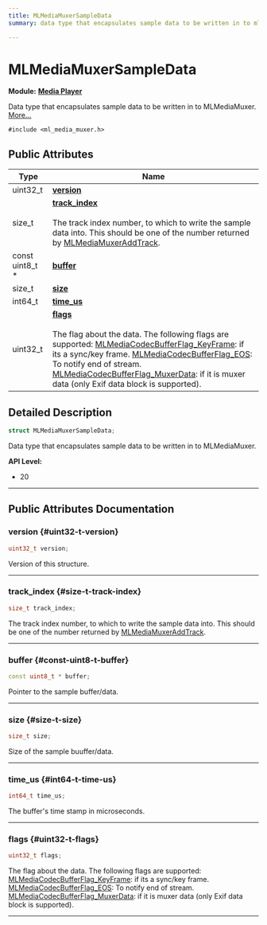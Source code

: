 ```yaml
---
title: MLMediaMuxerSampleData
summary: data type that encapsulates sample data to be written in to mlmediamuxer. 

---
```


# MLMediaMuxerSampleData

**Module:** **[Media Player](/versioned_docs/version-03-Jan-2023/api-ref/api/Modules/group___media_player/group___media_player.md)**



Data type that encapsulates sample data to be written in to MLMediaMuxer.  [More...](#detailed-description)


`#include <ml_media_muxer.h>`

## Public Attributes

| Type           | Name           |
| -------------- | -------------- |
| uint32_t | **[version](/versioned_docs/version-03-Jan-2023/api-ref/api/Modules/group___media_player/struct_m_l_media_muxer_sample_data.md#uint32-t-version)**  |
| size_t | **[track_index](/versioned_docs/version-03-Jan-2023/api-ref/api/Modules/group___media_player/struct_m_l_media_muxer_sample_data.md#size-t-track-index)** <br></br>The track index number, to which to write the sample data into. This should be one of the number returned by [MLMediaMuxerAddTrack](/versioned_docs/version-03-Jan-2023/api-ref/api/Modules/group___media_player/group___media_player.md#mlresult-mlmediamuxeraddtrack).  |
| const uint8_t * | **[buffer](/versioned_docs/version-03-Jan-2023/api-ref/api/Modules/group___media_player/struct_m_l_media_muxer_sample_data.md#const-uint8-t-buffer)**  |
| size_t | **[size](/versioned_docs/version-03-Jan-2023/api-ref/api/Modules/group___media_player/struct_m_l_media_muxer_sample_data.md#size-t-size)**  |
| int64_t | **[time_us](/versioned_docs/version-03-Jan-2023/api-ref/api/Modules/group___media_player/struct_m_l_media_muxer_sample_data.md#int64-t-time-us)**  |
| uint32_t | **[flags](/versioned_docs/version-03-Jan-2023/api-ref/api/Modules/group___media_player/struct_m_l_media_muxer_sample_data.md#uint32-t-flags)** <br></br>The flag about the data. The following flags are supported: [MLMediaCodecBufferFlag_KeyFrame](/versioned_docs/version-03-Jan-2023/api-ref/api/Modules/group___media_player/group___media_player.md#enums-mlmediacodecbufferflag-keyframe): if its a sync/key frame. [MLMediaCodecBufferFlag_EOS](/versioned_docs/version-03-Jan-2023/api-ref/api/Modules/group___media_player/group___media_player.md#enums-mlmediacodecbufferflag-eos): To notify end of stream. [MLMediaCodecBufferFlag_MuxerData](/versioned_docs/version-03-Jan-2023/api-ref/api/Modules/group___media_player/group___media_player.md#enums-mlmediacodecbufferflag-muxerdata): if it is muxer data (only Exif data block is supported).  |

## Detailed Description

```cpp
struct MLMediaMuxerSampleData;
```

Data type that encapsulates sample data to be written in to MLMediaMuxer. 




**API Level:**
  * 20 




-----------
## Public Attributes Documentation

### version {#uint32-t-version}

```cpp
uint32_t version;
```


Version of this structure. 





-----------

### track_index {#size-t-track-index}

```cpp
size_t track_index;
```

The track index number, to which to write the sample data into. This should be one of the number returned by [MLMediaMuxerAddTrack](/versioned_docs/version-03-Jan-2023/api-ref/api/Modules/group___media_player/group___media_player.md#mlresult-mlmediamuxeraddtrack). 





-----------

### buffer {#const-uint8-t-buffer}

```cpp
const uint8_t * buffer;
```


Pointer to the sample buffer/data. 





-----------

### size {#size-t-size}

```cpp
size_t size;
```


Size of the sample buuffer/data. 





-----------

### time_us {#int64-t-time-us}

```cpp
int64_t time_us;
```


The buffer's time stamp in microseconds. 





-----------

### flags {#uint32-t-flags}

```cpp
uint32_t flags;
```

The flag about the data. The following flags are supported: [MLMediaCodecBufferFlag_KeyFrame](/versioned_docs/version-03-Jan-2023/api-ref/api/Modules/group___media_player/group___media_player.md#enums-mlmediacodecbufferflag-keyframe): if its a sync/key frame. [MLMediaCodecBufferFlag_EOS](/versioned_docs/version-03-Jan-2023/api-ref/api/Modules/group___media_player/group___media_player.md#enums-mlmediacodecbufferflag-eos): To notify end of stream. [MLMediaCodecBufferFlag_MuxerData](/versioned_docs/version-03-Jan-2023/api-ref/api/Modules/group___media_player/group___media_player.md#enums-mlmediacodecbufferflag-muxerdata): if it is muxer data (only Exif data block is supported). 





-----------

